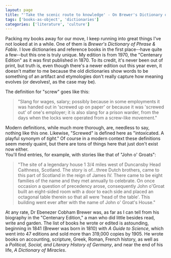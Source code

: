 ```yaml
---
layout: page
title: "'Take the scenic route to knowledge' - On Brewer's Dictionary of Phrase & Fable"
tags: ['books-as-object', 'dictionaries']
categories: ['literature', 'culture']
---
```

Packing my books away for our move, I keep running into great things I've not looked at in a while. One of them is <em>Brewer's Dictionary of Phrase &amp; Fable</em>. I love dictionaries and reference books in the first place--have quite a few--but this one is truly unique. My edition is from 1970, the "Centenary Edition" as it was first published in 1870. To its credit, it's never been out of print, but truth is, even though there's a newer edition out this year even, it doesn't matter to me because the old dictionaries show words to be something of an artifact and etymologies don't really capture how meaning evolves (or devolves!, as the case may be).
<div></div>
<div>
<div>The definition for "screw" goes like this:</div>
<div></div>
<blockquote class="gmail_quote">"Slang for wages, salary; possibly because in some employments it was handed out in 'screwed up on paper' or because it was 'screwed out' of one's employer; it is also slang for a prison warder, from the days when the locks were operated from a screw-like movement."</blockquote>
<div></div>
<div>Modern definitions, while much more thorough, are, needless to say, nothing like this one. Likewise, "Screwed" is defined here as "intoxicated. A playful synonym of <em>tight</em>." Of course in a modern context these definitions seem merely quaint, but there are tons of things here that just don't exist now either.</div>
<div></div>
<div>You'll find entries, for example, with stories like that of "John o' Groats":</div>
<div></div>
<blockquote class="gmail_quote">"The site of a legendary house 1 3/4 miles west of Duncansby Head Caithness, Scotland. The story is of...three Dutch brothers, came to this part of Scotland in the reign of James IV. There came to be eight families of the name and they met annually to celebrate. On once occasion a question of precedency arose, consequently John o'Groat built an eight-sided room with a door to each side and placed an octagonal table therein so that all were 'head of the table'. This building went ever after with the name of John o' Groat's House."</blockquote>
<div>
<div></div>
<div>At any rate, Dr Ebenezer Cobham Brewer was, as far as I can tell from his biography in the "Centenary Edition," a man who did little besides read, write and garden. The list of books he wrote or edited is astounding, beginning in 1841 (Brewer was born in 1810) with <em>A Guide to Science</em>, which went into 47 editions and sold more than 319,000 copies by 1905. He wrote books on accounting, scripture, Greek, Roman, French history, as well as a <em>Political, Social, and Literary History of Germany</em>, and near the end of his life, <em>A Dictionary of Miracles</em>.</div>
<div></div>
</div>
</div>
